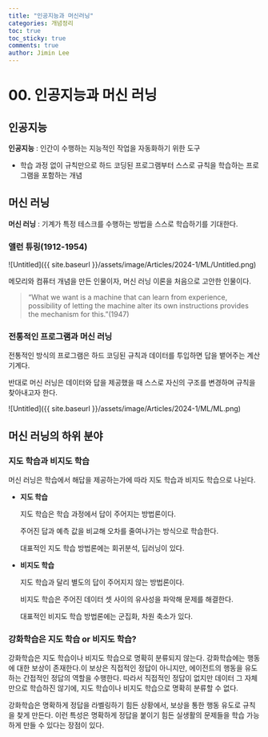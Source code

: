 ```yaml
---
title: "인공지능과 머신러닝"
categories: 개념정리
toc: true
toc_sticky: true
comments: true
author: Jimin Lee
---
```


# 00. 인공지능과 머신 러닝

## 인공지능

**인공지능** : 인간이 수행하는 지능적인 작업을 자동화하기 위한 도구

- 학습 과정 없이 규칙만으로 하드 코딩된 프로그램부터 스스로 규칙을 학습하는 프로그램을 포함하는 개념

## 머신 러닝

**머신 러닝** : 기계가 특정 테스크를 수행하는 방법을 스스로 학습하기를 기대한다. 

### 앨런 튜링(1912-1954)

![Untitled]({{ site.baseurl }}/assets/image/Articles/2024-1/ML/Untitled.png)  

메모리와 컴퓨터 개념을 만든 인물이자, 
머신 러닝 이론을 처음으로 고안한 인물이다. 

> “What we want is a machine that can learn from experience, possibility of letting the machine alter its own instructions provides the mechanism for this.”(1947)
> 

### 전통적인 프로그램과 머신 러닝

전통적인 방식의 프로그램은 하드 코딩된 규칙과 데이터를 투입하면 답을 뱉어주는 계산 기계다. 

반대로 머신 러닝은 데이터와 답을 제공했을 때 스스로 자신의 구조를 변경하며 규칙을 찾아내고자 한다. 

![Untitled]({{ site.baseurl }}/assets/image/Articles/2024-1/ML/ML.png)

## 머신 러닝의 하위 분야

### 지도 학습과 비지도 학습

머신 러닝은 학습에서 해답을 제공하는가에 따라 지도 학습과 비지도 학습으로 나뉜다. 

- **지도 학습**
    
    지도 학습은 학습 과정에서 답이 주어지는 방법론이다. 
    
    주어진 답과 예측 값을 비교해 오차를 줄여나가는 방식으로 학습한다. 
    
    대표적인 지도 학습 방법론에는 회귀분석, 딥러닝이 있다. 
    
- **비지도 학습**
    
    지도 학습과 달리 별도의 답이 주어지지 않는 방법론이다.
    
    비지도 학습은 주어진 데이터 셋 사이의 유사성을 파악해 문제를 해결한다. 
    
    대표적인 비지도 학습 방법론에는 군집화, 차원 축소가 있다. 
    

### 강화학습은 지도 학습 or 비지도 학습?

강화학습은 지도 학습이나 비지도 학습으로 명확히 분류되지 않는다. 강화학습에는 행동에 대한 보상이 존재한다.이 보상은 직접적인 정답이 아니지만, 에이전트의 행동을 유도하는 간접적인 정답의 역할을 수행한다. 따라서 직접적인 정답이 없지만 데이터 그 자체만으로 학습하진 않기에, 지도 학습이나 비지도 학습으로 명확히 분류할 수 없다. 

강화학습은 명확하게 정답을 라벨링하기 힘든 상황에서, 보상을 통한 행동 유도로 규칙을 찾게 만든다. 이런 특성은 명확하게 정답을 붙이기 힘든 실생활의 문제들을 학습 가능하게 만들 수 있다는 장점이 있다.